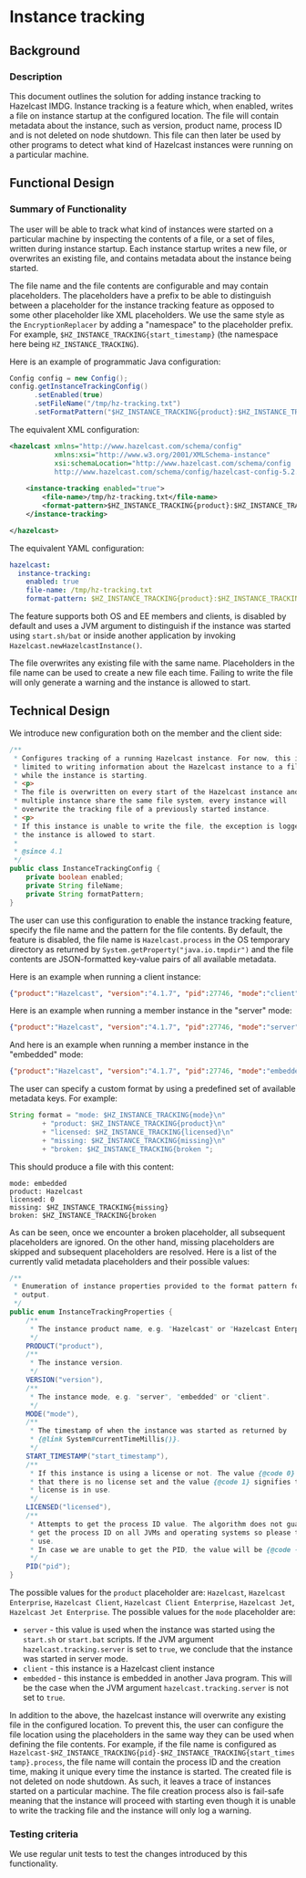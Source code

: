 # Instance tracking

## Background
### Description
This document outlines the solution for adding instance tracking to Hazelcast IMDG. Instance tracking is a feature which, when enabled, writes a file on instance startup at the configured location. The file will contain metadata about the instance, such as version, product name, process ID and is not deleted on node shutdown. This file can then later be used by other programs to detect what kind of Hazelcast instances were running on a particular machine.

## Functional Design
### Summary of Functionality

The user will be able to track what kind of instances were started on a particular machine by inspecting the contents of a file, or a set of files, written during instance startup. Each instance startup writes a new file, or overwrites an existing file, and contains metadata about the instance being started. 

The file name and the file contents are configurable and may contain placeholders. The placeholders have a prefix to be able to distinguish between a placeholder for the instance tracking feature as opposed to some other placeholder like XML placeholders. We use the same style as the `EncryptionReplacer` by adding a "namespace" to the placeholder prefix. For example, `$HZ_INSTANCE_TRACKING{start_timestamp}` (the namespace here being `HZ_INSTANCE_TRACKING`).

Here is an example of programmatic Java configuration:
```java
Config config = new Config();
config.getInstanceTrackingConfig()
      .setEnabled(true)
      .setFileName("/tmp/hz-tracking.txt")
      .setFormatPattern("$HZ_INSTANCE_TRACKING{product}:$HZ_INSTANCE_TRACKING{version}");
```

The equivalent XML configuration:
```xml
<hazelcast xmlns="http://www.hazelcast.com/schema/config"
           xmlns:xsi="http://www.w3.org/2001/XMLSchema-instance"
           xsi:schemaLocation="http://www.hazelcast.com/schema/config
           http://www.hazelcast.com/schema/config/hazelcast-config-5.2.xsd">
    
    <instance-tracking enabled="true">
        <file-name>/tmp/hz-tracking.txt</file-name>
        <format-pattern>$HZ_INSTANCE_TRACKING{product}:$HZ_INSTANCE_TRACKING{version}</format-pattern>
    </instance-tracking>

</hazelcast>
```

The equivalent YAML configuration:
```yaml
hazelcast:
  instance-tracking:
    enabled: true
    file-name: /tmp/hz-tracking.txt
    format-pattern: $HZ_INSTANCE_TRACKING{product}:$HZ_INSTANCE_TRACKING{version}
```

The feature supports both OS and EE members and clients, is disabled by default and uses a JVM argument to distinguish if the instance was started using `start.sh/bat` or inside another application by invoking `Hazelcast.newHazelcastInstance()`.

The file overwrites any existing file with the same name. Placeholders in the file name can be used to create a new file each time. Failing to write the file will only generate a warning and the instance is allowed to start.

## Technical Design

We introduce new configuration both on the member and the client side:
```java
/**
 * Configures tracking of a running Hazelcast instance. For now, this is
 * limited to writing information about the Hazelcast instance to a file
 * while the instance is starting.
 * <p>
 * The file is overwritten on every start of the Hazelcast instance and if
 * multiple instance share the same file system, every instance will
 * overwrite the tracking file of a previously started instance.
 * <p>
 * If this instance is unable to write the file, the exception is logged and
 * the instance is allowed to start.
 *
 * @since 4.1
 */
public class InstanceTrackingConfig {
    private boolean enabled;
    private String fileName;
    private String formatPattern;
}
```

The user can use this configuration to enable the instance tracking feature, specify the file name and the pattern for the file contents. By default, the feature is disabled, the file name is `Hazelcast.process` in the OS temporary directory as returned by `System.getProperty("java.io.tmpdir")` and the file contents are JSON-formatted key-value pairs of all available metadata.

Here is an example when running a client instance:
```json
{"product":"Hazelcast", "version":"4.1.7", "pid":27746, "mode":"client", "start_timestamp":1595851430741, "licensed":0}
```

Here is an example when running a member instance in the "server" mode:
```json
{"product":"Hazelcast", "version":"4.1.7", "pid":27746, "mode":"server", "start_timestamp":1595851430741, "licensed":1}
```

And here is an example when running a member instance in the "embedded" mode:
```json
{"product":"Hazelcast", "version":"4.1.7", "pid":27746, "mode":"embedded", "start_timestamp":1595851430741, "licensed":1}
```

The user can specify a custom format by using a predefined set of available metadata keys. For example:
```java
String format = "mode: $HZ_INSTANCE_TRACKING{mode}\n"
        + "product: $HZ_INSTANCE_TRACKING{product}\n"
        + "licensed: $HZ_INSTANCE_TRACKING{licensed}\n"
        + "missing: $HZ_INSTANCE_TRACKING{missing}\n"
        + "broken: $HZ_INSTANCE_TRACKING{broken ";
```

This should produce a file with this content:
```
mode: embedded
product: Hazelcast
licensed: 0
missing: $HZ_INSTANCE_TRACKING{missing}
broken: $HZ_INSTANCE_TRACKING{broken
```

As can be seen, once we encounter a broken placeholder, all subsequent placeholders are ignored. On the other hand, missing placeholders are skipped and subsequent placeholders are resolved. Here is a list of the currently valid metadata placeholders and their possible values:

```java
/**
 * Enumeration of instance properties provided to the format pattern for
 * output.
 */
public enum InstanceTrackingProperties {
    /**
     * The instance product name, e.g. "Hazelcast" or "Hazelcast Enterprise".
     */
    PRODUCT("product"),
    /**
     * The instance version.
     */
    VERSION("version"),
    /**
     * The instance mode, e.g. "server", "embedded" or "client".
     */
    MODE("mode"),
    /**
     * The timestamp of when the instance was started as returned by
     * {@link System#currentTimeMillis()}.
     */
    START_TIMESTAMP("start_timestamp"),
    /**
     * If this instance is using a license or not. The value {@code 0} signifies
     * that there is no license set and the value {@code 1} signifies that a
     * license is in use.
     */
    LICENSED("licensed"),
    /**
     * Attempts to get the process ID value. The algorithm does not guarantee to
     * get the process ID on all JVMs and operating systems so please test before
     * use.
     * In case we are unable to get the PID, the value will be {@code -1}.
     */
    PID("pid");
}
```

The possible values for the `product` placeholder are: `Hazelcast`, `Hazelcast Enterprise`, `Hazelcast Client`, `Hazelcast Client Enterprise`, `Hazelcast Jet`, `Hazelcast Jet Enterprise`. 
The possible values for the `mode` placeholder are:
 - `server` - this value is used when the instance was started using the `start.sh` or `start.bat` scripts. If the JVM argument `hazelcast.tracking.server` is set to `true`, we conclude that the instance was started in server mode.
 - `client` - this instance is a Hazelcast client instance
 - `embedded` - this instance is embedded in another Java program. This will be the case when the JVM argument `hazelcast.tracking.server` is not set to `true`.
 
In addition to the above, the hazelcast instance will overwrite any existing file in the configured location. To prevent this, the user can configure the file location using the placeholders in the same way they can be used when defining the file contents. For example, if the file name is configured as `Hazelcast-$HZ_INSTANCE_TRACKING{pid}-$HZ_INSTANCE_TRACKING{start_timestamp}.process`, the file name will contain the process ID and the creation time, making it unique every time the instance is started. The created file is not deleted on node shutdown. As such, it leaves a trace of instances started on a particular machine. The file creation process also is fail-safe meaning that the instance will proceed with starting even though it is unable to write the tracking file and the instance will only log a warning.

### Testing criteria

We use regular unit tests to test the changes introduced by this functionality.